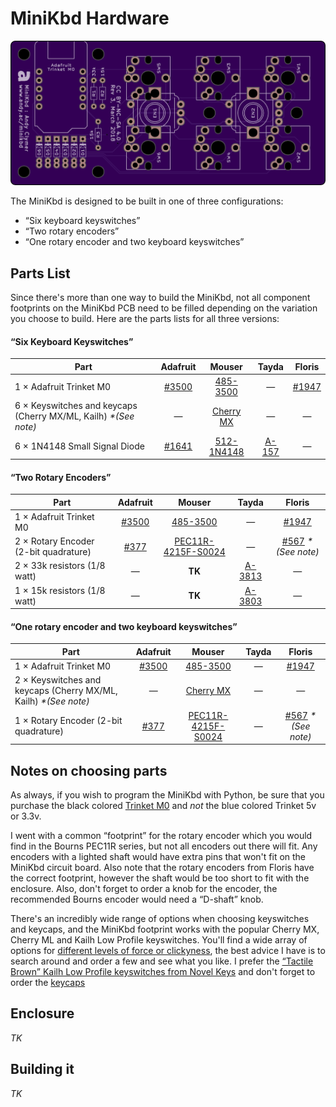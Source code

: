 # MiniKbd Hardware

![minikbd-oshpark-front](/images/minikbd-oshpark-front.png)

The MiniKbd is designed to be built in one of three configurations:

- “Six keyboard keyswitches”
- “Two rotary encoders”
- “One rotary encoder and two keyboard keyswitches”


## Parts List

Since there's more than one way to build the MiniKbd, not all component footprints on the MiniKbd PCB need to be filled depending on the variation you choose to build. Here are the parts lists for all three versions:

#### “Six Keyboard Keyswitches”
Part | Adafruit | Mouser | Tayda | Floris
--- |:---:|:---:|:---:|:---:
1 × Adafruit Trinket M0 | [#3500](https://www.adafruit.com/product/3500)  | [485-3500](https://www.mouser.com/ProductDetail/Adafruit/3500?qs=sGAEpiMZZMtw0nEwywcFgJjuZv55GFNm1yaWT2BHqYrZFoNRRhzyXg%3d%3d) | — | [#1947](https://www.floris.cc/shop/en/home/1947-adafruit-trinket-m0-for-use-with-circuitpython-arduino-ide.html)
6 × Keyswitches and keycaps (Cherry MX/ML, Kailh) _*(See note)_  | — | [Cherry MX](https://www.mouser.com/Electromechanical/Switches/_/N-5g2h?Keyword=cherry+mx&FS=True) | — | —
6 × 1N4148 Small Signal Diode | [#1641](https://www.adafruit.com/product/1641)  |  [512-1N4148](https://www.mouser.com/ProductDetail/ON-Semiconductor-Fairchild/1N4148?qs=sGAEpiMZZMudZehw8RjeZWbu6z6oTQTL)  | [A-157](https://www.taydaelectronics.com/1n4148-switching-signal-diode.html) | —

#### “Two Rotary Encoders”
Part | Adafruit | Mouser | Tayda | Floris
--- |:---:|:---:|:---:|:---:
1 × Adafruit Trinket M0 | [#3500](https://www.adafruit.com/product/3500)  | [485-3500](https://www.mouser.com/ProductDetail/Adafruit/3500?qs=sGAEpiMZZMtw0nEwywcFgJjuZv55GFNm1yaWT2BHqYrZFoNRRhzyXg%3d%3d) | — | [#1947](https://www.floris.cc/shop/en/home/1947-adafruit-trinket-m0-for-use-with-circuitpython-arduino-ide.html)
2 × Rotary Encoder (2-bit quadrature)  | [#377](https://www.adafruit.com/product/377) |  [PEC11R-4215F-S0024](https://www.mouser.com/ProductDetail/Bourns/PEC11R-4215F-S0024?qs=%2fha2pyFadujrq0cYyqrjqfzj8RH30yAAqLHU36uW%252bvgkXoG9QeJ4ZAKtmAuzI2d5)  | — | [#567](https://www.floris.cc/shop/en/knobs-buttons-joysticks/567-rotary-encoder-.html?search_query=encoder&results=12) _*(See note)_
2 × 33k resistors (1/8 watt) | — | **TK** | [A-3813](https://www.taydaelectronics.com/resistors/1-8w-metal-film-resistors/r-33k-ohm-1-8w-1-metal-film-resistor.html) | —
1 × 15k resistors (1/8 watt) | — | **TK** | [A-3803](https://www.taydaelectronics.com/resistors/1-8w-metal-film-resistors/r-15k-ohm-1-8w-1-metal-film-resistor.html) | —

#### “One rotary encoder and two keyboard keyswitches”
Part | Adafruit | Mouser | Tayda | Floris
--- |:---:|:---:|:---:|:---:
1 × Adafruit Trinket M0 | [#3500](https://www.adafruit.com/product/3500)  | [485-3500](https://www.mouser.com/ProductDetail/Adafruit/3500?qs=sGAEpiMZZMtw0nEwywcFgJjuZv55GFNm1yaWT2BHqYrZFoNRRhzyXg%3d%3d) | — | [#1947](https://www.floris.cc/shop/en/home/1947-adafruit-trinket-m0-for-use-with-circuitpython-arduino-ide.html)
2 × Keyswitches and keycaps (Cherry MX/ML, Kailh) _*(See note)_  | — | [Cherry MX](https://www.mouser.com/Electromechanical/Switches/_/N-5g2h?Keyword=cherry+mx&FS=True) | — | —
1 × Rotary Encoder (2-bit quadrature)  | [#377](https://www.adafruit.com/product/377) |  [PEC11R-4215F-S0024](https://www.mouser.com/ProductDetail/Bourns/PEC11R-4215F-S0024?qs=%2fha2pyFadujrq0cYyqrjqfzj8RH30yAAqLHU36uW%252bvgkXoG9QeJ4ZAKtmAuzI2d5)  | — | [#567](https://www.floris.cc/shop/en/knobs-buttons-joysticks/567-rotary-encoder-.html?search_query=encoder&results=12) _*(See note)_

## Notes on choosing parts

As always, if you wish to program the MiniKbd with Python, be sure that you purchase the black colored [Trinket M0](https://www.adafruit.com/product/3500) and *not* the blue colored Trinket 5v or 3.3v.

I went with a common “footprint” for the rotary encoder which you would find in the Bourns PEC11R series, but not all encoders out there will fit. Any encoders with a lighted shaft would have extra pins that won't fit on the MiniKbd circuit board. Also note that the rotary encoders from Floris have the correct footprint, however the shaft would be too short to fit with the enclosure. Also, don't forget to order a knob for the encoder, the recommended Bourns encoder would need a “D-shaft” knob.

There's an incredibly wide range of options when choosing keyswitches and keycaps, and the MiniKbd footprint works with the popular Cherry MX, Cherry ML and Kailh Low Profile keyswitches. You'll find a wide array of options for [different levels of force or clickyness](http://www.keyboardco.com/blog/index.php/2012/12/an-introduction-to-cherry-mx-mechanical-switches/), the best advice I have is to search around and order a few and see what you like. I prefer the [“Tactile Brown” Kailh Low Profile keyswitches from Novel Keys](https://novelkeys.xyz/products/kailh-low-profile-switches) and don't forget to order the [keycaps](https://novelkeys.xyz/collections/keycaps/products/kailh-low-profile-keycaps-blank)


## Enclosure
*TK*


## Building it
*TK*
